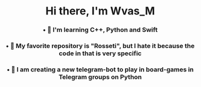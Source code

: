 
<div id="header" align="center">
    <h1>Hi there, I'm Wvas_M</h1>
    <h3>• 🦐 I'm learning C++, Python and Swift</h3>
    <h3>• 🥑 My favorite repository is "Rosseti", but I hate it because the code in that is very specific</h3>
    <h3>• 🍾 I am creating a new telegram-bot to play in board-games in Telegram groups on Python</h3>
</div>
